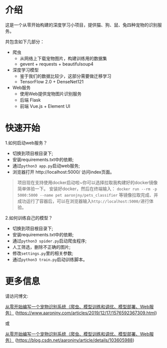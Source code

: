 # 介绍

这是一个从零开始构建的深度学习小项目，提供猫、狗、鼠、兔四种宠物的识别服务。

共包含如下几部分：

- 爬虫
    - 从网络上下载宠物图片，构建训练用的数据集
    - gevent + requests + beautifulsoup4
- 深度学习模型
    - 鉴于我们的数据比较少，这部分需要做迁移学习
    - TensorFlow 2.0 + DenseNet121
- Web服务
    - 使用Web提供宠物图片识别服务
    - 后端 Flask
    - 前端 Vue.js + Element UI

# 快速开始

1.如何启动web服务？

- 切换到项目根目录下;
- 安装requirements.txt中的依赖;
- 通过`python3 app.py`启动web服务;
- 浏览器打开 http://localhost:5000/ 访问index页面。

> 项目现在支持使用docker启动啦~你可以选择拉取我构建好的docker镜像简单体验一下。
> 安装好docker，然后在终端输入：
> `docker run --rm -p 5000:5000 --name pet aaronjny/pets_classifier`
> 等镜像拉取完成、并成功运行了容器后，可以在浏览器输入`http://localhost:5000/`进行体验。

2.如何训练自己的模型？

- 切换到项目根目录下;
- 安装requirements.txt中的依赖;
- 通过`python3 spider.py`启动爬虫程序;
- 人工筛选，删除不正确的图片;
- 修改`settings.py`里的相关参数;
- 通过`python3 train.py`启动训练脚本。


# 更多信息

请访问博文:

[从零开始编写一个宠物识别系统（爬虫、模型训练和调优、模型部署、Web服务）](https://www.aaronjny.com/articles/2019/12/17/1576592367309.html) (https://www.aaronjny.com/articles/2019/12/17/1576592367309.html)

或

[从零开始编写一个宠物识别系统（爬虫、模型训练和调优、模型部署、Web服务）](https://blog.csdn.net/aaronjny/article/details/103605988) (https://blog.csdn.net/aaronjny/article/details/103605988)